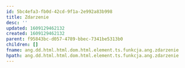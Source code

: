 ```yaml
---
id: 5bc4efa3-fb0d-42cd-9f1a-2e992a83b998
title: Zdarzenie
desc: ''
updated: 1609129462132
created: 1609129462132
parent: f95843bc-d057-4789-bbec-7341be5313b0
children: []
fname: ang.dd.html.html.dom.html.element.ts.funkcja.ang.zdarzenie
hpath: ang.dd.html.html.dom.html.element.ts.funkcja.ang.zdarzenie
---
```



